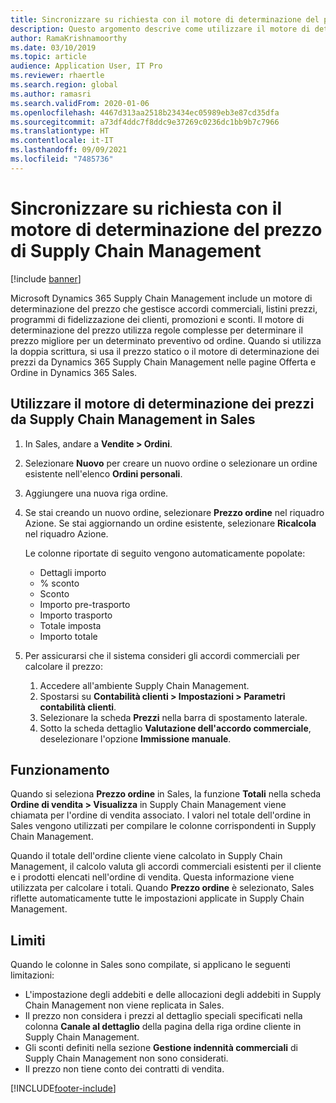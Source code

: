 ```yaml
---
title: Sincronizzare su richiesta con il motore di determinazione del prezzo di Supply Chain Management
description: Questo argomento descrive come utilizzare il motore di determinazione del prezzo in Microsoft Dynamics 365 Supply Chain Management da Dynamics 365 Sales.
author: RamaKrishnamoorthy
ms.date: 03/10/2019
ms.topic: article
audience: Application User, IT Pro
ms.reviewer: rhaertle
ms.search.region: global
ms.author: ramasri
ms.search.validFrom: 2020-01-06
ms.openlocfilehash: 4467d313aa2518b23434ec05989eb3e87cd35dfa
ms.sourcegitcommit: a73df4ddc7f8ddc9e37269c0236dc1bb9b7c7966
ms.translationtype: HT
ms.contentlocale: it-IT
ms.lasthandoff: 09/09/2021
ms.locfileid: "7485736"
---
```

# <a name="sync-on-demand-with-the-supply-chain-management-pricing-engine"></a>Sincronizzare su richiesta con il motore di determinazione del prezzo di Supply Chain Management

[!include [banner](../../includes/banner.md)]



Microsoft Dynamics 365 Supply Chain Management include un motore di determinazione del prezzo che gestisce accordi commerciali, listini prezzi, programmi di fidelizzazione dei clienti, promozioni e sconti. Il motore di determinazione del prezzo utilizza regole complesse per determinare il prezzo migliore per un determinato preventivo od ordine. Quando si utilizza la doppia scrittura, si usa il prezzo statico o il motore di determinazione dei prezzi da Dynamics 365 Supply Chain Management nelle pagine Offerta e Ordine in Dynamics 365 Sales.

## <a name="use-the-pricing-engine-from-supply-chain-management-in-sales"></a>Utilizzare il motore di determinazione dei prezzi da Supply Chain Management in Sales

1. In Sales, andare a **Vendite \> Ordini**.
2. Selezionare **Nuovo** per creare un nuovo ordine o selezionare un ordine esistente nell'elenco **Ordini personali**.
3. Aggiungere una nuova riga ordine.
4. Se stai creando un nuovo ordine, selezionare **Prezzo ordine** nel riquadro Azione. Se stai aggiornando un ordine esistente, selezionare **Ricalcola** nel riquadro Azione.

    Le colonne riportate di seguito vengono automaticamente popolate:

    + Dettagli importo
    + % sconto
    + Sconto
    + Importo pre-trasporto
    + Importo trasporto
    + Totale imposta
    + Importo totale
    
5. Per assicurarsi che il sistema consideri gli accordi commerciali per calcolare il prezzo:
    1. Accedere all'ambiente Supply Chain Management.
    2. Spostarsi su **Contabilità clienti \> Impostazioni \> Parametri contabilità clienti**.
    3. Selezionare la scheda **Prezzi** nella barra di spostamento laterale.
    4. Sotto la scheda dettaglio **Valutazione dell'accordo commerciale**, deselezionare l'opzione **Immissione manuale**.

## <a name="how-it-works"></a>Funzionamento

Quando si seleziona **Prezzo ordine** in Sales, la funzione **Totali** nella scheda **Ordine di vendita \> Visualizza** in Supply Chain Management viene chiamata per l'ordine di vendita associato. I valori nel totale dell'ordine in Sales vengono utilizzati per compilare le colonne corrispondenti in Supply Chain Management.

Quando il totale dell'ordine cliente viene calcolato in Supply Chain Management, il calcolo valuta gli accordi commerciali esistenti per il cliente e i prodotti elencati nell'ordine di vendita. Questa informazione viene utilizzata per calcolare i totali. Quando **Prezzo ordine** è selezionato, Sales riflette automaticamente tutte le impostazioni applicate in Supply Chain Management.

## <a name="limitations"></a>Limiti

Quando le colonne in Sales sono compilate, si applicano le seguenti limitazioni:

+ L'impostazione degli addebiti e delle allocazioni degli addebiti in Supply Chain Management non viene replicata in Sales.
+ Il prezzo non considera i prezzi al dettaglio speciali specificati nella colonna **Canale al dettaglio** della pagina della riga ordine cliente in Supply Chain Management.
+ Gli sconti definiti nella sezione **Gestione indennità commerciali** di Supply Chain Management non sono considerati.
+ Il prezzo non tiene conto dei contratti di vendita.


[!INCLUDE[footer-include](../../../../includes/footer-banner.md)]
